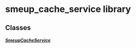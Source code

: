 


# smeup_cache_service library











## Classes

##### [SmeupCacheService](../smeup_services_smeup_cache_service/SmeupCacheService-class.md)



 















